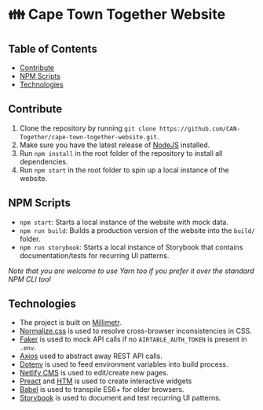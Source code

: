 <!-- omit in toc -->
# 👪 Cape Town Together Website

<!-- omit in toc -->
## Table of Contents

- [Contribute](#contribute)
- [NPM Scripts](#npm-scripts)
- [Technologies](#technologies)

## Contribute

1. Clone the repository by running `git clone https://github.com/CAN-Together/cape-town-together-website.git`.
2. Make sure you have the latest release of [NodeJS](https://nodejs.org/en/) installed.
3. Run `npm install` in the root folder of the repository to install all dependencies.
4. Run `npm start` in the root folder to spin up a local instance of the website.

## NPM Scripts

- `npm start`: Starts a local instance of the website with mock data.
- `npm run build`: Builds a production version of the website into the `build/` folder.
- `npm run storybook`: Starts a local instance of Storybook that contains documentation/tests for recurring UI patterns.

*Note that you are welcome to use Yarn too if you prefer it over the standard NPM CLI tool*

## Technologies

- The project is built on [Millimetr](https://github.com/millimetr).
- [Normalize.css](https://github.com/necolas/normalize.css) is used to resolve cross-browser inconsistencies in CSS.
- [Faker](https://www.npmjs.com/package/faker) is used to mock API calls if no `AIRTABLE_AUTH_TOKEN` is present in `.env`.
- [Axios](https://github.com/axios/axios) used to abstract away REST API calls.
- [Dotenv](https://www.npmjs.com/package/dotenv) is used to feed environment variables into build process.
- [Netlify CMS](https://www.netlifycms.org/) is used to edit/create new pages.
- [Preact](https://preactjs.com/) and [HTM](https://github.com/developit/htm) is used to create interactive widgets
- [Babel](https://babeljs.io/) is used to transpile ES6+ for older browsers.
- [Storybook](https://storybook.js.org/) is used to document and test recurring UI patterns.

